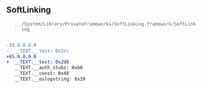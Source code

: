 ## SoftLinking

> `/System/Library/PrivateFrameworks/SoftLinking.framework/SoftLinking`

```diff

-59.0.0.0.0
-  __TEXT.__text: 0x2cc
+65.0.0.0.0
+  __TEXT.__text: 0x2d0
   __TEXT.__auth_stubs: 0xb0
   __TEXT.__const: 0x48
   __TEXT.__oslogstring: 0x39

```
